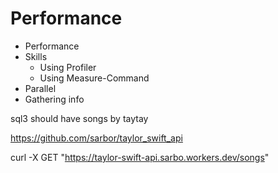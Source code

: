 # Performance

- Performance
- Skills
    - Using Profiler
    - Using Measure-Command
- Parallel
- Gathering info

sql3 should have songs by taytay

https://github.com/sarbor/taylor_swift_api

 curl -X GET "https://taylor-swift-api.sarbo.workers.dev/songs"